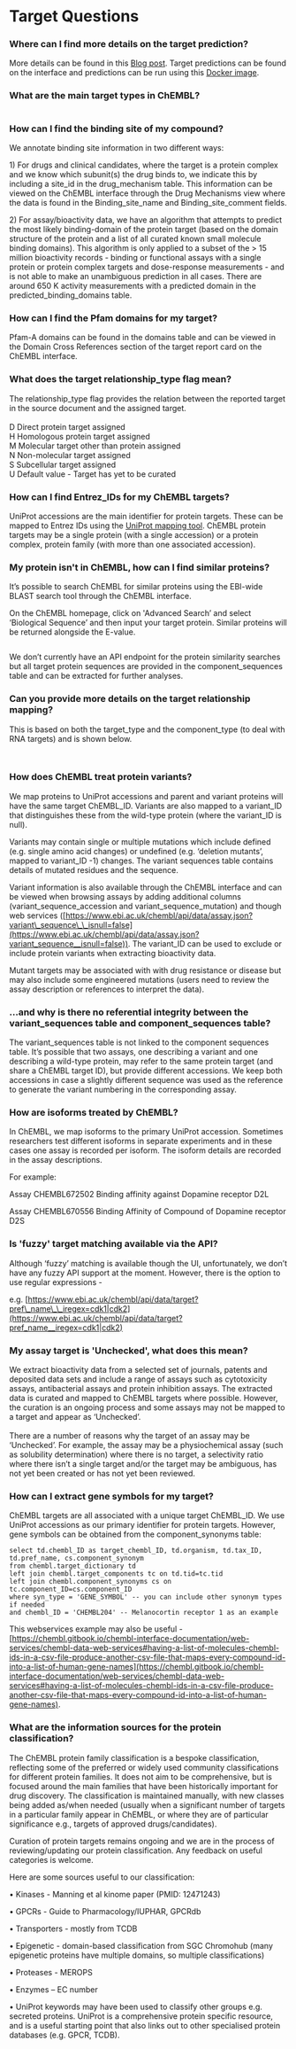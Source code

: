 # Target Questions

### **Where can I find more details on the target prediction?**

More details can be found in this [Blog post](https://chembl.blogspot.com/2020/01/new-chembl-ligand-based-target.html). Target predictions can be found on the interface and predictions can be run using this [Docker image](https://hub.docker.com/repository/docker/chembl/mcp).&#x20;

### What are the main target types in ChEMBL?

<figure><img src="../.gitbook/assets/image (2).png" alt=""><figcaption></figcaption></figure>

### **How can I find the binding site of my compound?**

We annotate binding site information in two different ways:

1\) For drugs and clinical candidates, where the target is a protein complex and we know which subunit(s) the drug binds to, we indicate this by including a site\_id in the drug\_mechanism table. This information can be viewed on the ChEMBL interface through the Drug Mechanisms view where the data is found in the Binding\_site\_name and Binding\_site\_comment fields.

2\) For assay/bioactivity data, we have an algorithm that attempts to predict the most likely binding-domain of the protein target (based on the domain structure of the protein and a list of all curated known small molecule binding domains). This algorithm is only applied to a subset of the > 15 million bioactivity records - binding or functional assays with a single protein or protein complex targets and dose-response measurements - and is not able to make an unambiguous prediction in all cases. There are around 650 K activity measurements with a predicted domain in the predicted\_binding\_domains table.&#x20;

### **How can I find the Pfam domains for my target?**

Pfam-A domains can be found in the domains table and can be viewed in the Domain Cross References section of the target report card on the ChEMBL interface.

### **What does the target relationship\_type flag mean?**

The relationship\_type flag provides the relation between the reported target in the source document and the assigned target.\
\
D          Direct protein target assigned\
H          Homologous protein target assigned\
M         Molecular target other than protein assigned\
N          Non-molecular target assigned\
S          Subcellular target assigned\
U          Default value - Target has yet to be curated

### **How can I find Entrez\_IDs for my ChEMBL targets?**

UniProt accessions are the main identifier for protein targets. These can be mapped to Entrez IDs using the [UniProt mapping tool](https://www.uniprot.org/uploadlists/).  ChEMBL protein targets may be a single protein (with a single accession) or a protein complex, protein family (with more than one associated accession).

### **My protein isn't in ChEMBL, how can I find similar proteins?**

It’s possible to search ChEMBL for similar proteins using the EBI-wide BLAST search tool through the ChEMBL interface.

On the ChEMBL homepage, click on 'Advanced Search’ and select ‘Biological Sequence’ and then input your target protein. Similar proteins will be returned alongside the E-value.

<figure><img src="../.gitbook/assets/Screenshot 2023-06-14 at 09.38.43.png" alt=""><figcaption></figcaption></figure>

We don’t currently have an API endpoint for the protein similarity searches but all target protein sequences are provided in the component\_sequences table and can be extracted for further analyses.

### Can you provide more details on the target relationship mapping?

This is based on both the target\_type and the component\_type (to deal with RNA targets) and is shown below.

<figure><img src="../.gitbook/assets/Screenshot 2023-06-14 at 10.15.24.png" alt=""><figcaption></figcaption></figure>

<figure><img src="../.gitbook/assets/Screenshot 2023-06-14 at 10.18.33.png" alt=""><figcaption></figcaption></figure>

### How does ChEMBL treat protein variants?

We map proteins to UniProt accessions and parent and variant proteins will have the same target ChEMBL\_ID. Variants are also mapped to a variant\_ID that distinguishes these from the wild-type protein (where the variant\_ID is null).

Variants may contain single or multiple mutations which include defined (e.g. single amino acid changes) or undefined (e.g. ‘deletion mutants’, mapped to variant\_ID -1) changes. The variant sequences table contains details of mutated residues and the sequence.

Variant information is also available through the ChEMBL interface and can be viewed when browsing assays by adding additional columns (variant\_sequence\_accession and variant\_sequence\_mutation) and though web services ([https://www.ebi.ac.uk/chembl/api/data/assay.json?variant\_sequence\_\_isnull=false](https://www.ebi.ac.uk/chembl/api/data/assay.json?variant_sequence__isnull=false)). The variant\_ID can be used to exclude or include protein variants when extracting bioactivity data.

Mutant targets may be associated with with drug resistance or disease but may also include some engineered mutations (users need to review the assay description or references to interpret the data).

### ...and why is there no referential integrity between the variant\_sequences table and component\_sequences table?

The variant\_sequences table is not linked to the component sequences table. It’s possible that two assays, one describing a variant and one describing a wild-type protein, may refer to the same protein target (and share a ChEMBL target ID), but provide different accessions. We keep both accessions in case a slightly different sequence was used as the reference to generate the variant numbering in the corresponding assay.

### **How are isoforms treated by ChEMBL?**

In ChEMBL, we map isoforms to the primary UniProt accession. Sometimes researchers test different isoforms in separate experiments and in these cases one assay is recorded per isoform. The isoform details are recorded in the assay descriptions.&#x20;

For example:

Assay CHEMBL672502 Binding affinity against Dopamine receptor D2L&#x20;

Assay CHEMBL670556 Binding Affinity of Compound of Dopamine receptor D2S

### **Is 'fuzzy' target matching available via the API?**

Although ‘fuzzy’ matching is available though the UI, unfortunately, we don’t have any fuzzy API support at the moment. However, there is the option to use regular expressions - &#x20;

e.g. [https://www.ebi.ac.uk/chembl/api/data/target?pref\_name\_\_iregex=cdk1|cdk2](https://www.ebi.ac.uk/chembl/api/data/target?pref_name__iregex=cdk1|cdk2)

### **My assay target is 'Unchecked', what does this mean?**

We extract bioactivity data from a selected set of journals, patents and deposited data sets and include a range of assays such as cytotoxicity assays, antibacterial assays and protein inhibition assays. The extracted data is curated and mapped to ChEMBL targets where possible. However, the curation is an ongoing process and some assays may not be mapped to a target and appear as ‘Unchecked’.\
\
There are a number of reasons why the target of an assay may be ‘Unchecked’. For example, the assay may be a physiochemical assay (such as solubility determination) where there is no target, a selectivity ratio where there isn’t a single target and/or the target may be ambiguous, has not yet been created or has not yet been reviewed.

### How can I extract gene symbols for my target?&#x20;

ChEMBL targets are all associated with a unique target ChEMBL\_ID. We use UniProt accessions as our primary identifier for protein targets. However, gene symbols can be obtained from the component\_synonyms table:

```
select td.chembl_ID as target_chembl_ID, td.organism, td.tax_ID, td.pref_name, cs.component_synonym
from chembl.target_dictionary td
left join chembl.target_components tc on td.tid=tc.tid
left join chembl.component_synonyms cs on tc.component_ID=cs.component_ID
where syn_type = 'GENE_SYMBOL' -- you can include other synonym types if needed
and chembl_ID = 'CHEMBL204' -- Melanocortin receptor 1 as an example
```

This webservices example may also be useful - [https://chembl.gitbook.io/chembl-interface-documentation/web-services/chembl-data-web-services#having-a-list-of-molecules-chembl-ids-in-a-csv-file-produce-another-csv-file-that-maps-every-compound-id-into-a-list-of-human-gene-names](https://chembl.gitbook.io/chembl-interface-documentation/web-services/chembl-data-web-services#having-a-list-of-molecules-chembl-ids-in-a-csv-file-produce-another-csv-file-that-maps-every-compound-id-into-a-list-of-human-gene-names).

### What are the information sources for the protein classification?

The ChEMBL protein family classification is a bespoke classification, reflecting some of the preferred or widely used community classifications for different protein families. It does not aim to be comprehensive, but is focused around the main families that have been historically important for drug discovery. The classification is maintained manually, with new classes being added as/when needed (usually when a significant number of targets in a particular family appear in ChEMBL, or where they are of particular significance e.g., targets of approved drugs/candidates).

Curation of protein targets remains ongoing and we are in the process of reviewing/updating our protein classification. Any feedback on useful categories is welcome.

Here are some sources useful to our classification:

• Kinases - Manning et al kinome paper (PMID: 12471243)

• GPCRs - Guide to Pharmacology/IUPHAR, GPCRdb

• Transporters - mostly from TCDB

• Epigenetic - domain-based classification from SGC Chromohub (many epigenetic proteins have multiple domains, so multiple classifications)

• Proteases - MEROPS

• Enzymes – EC number

• UniProt keywords may have been used to classify other groups e.g. secreted proteins. UniProt is a comprehensive protein specific resource, and is a useful starting point that also links out to other specialised protein databases (e.g. GPCR, TCDB).
